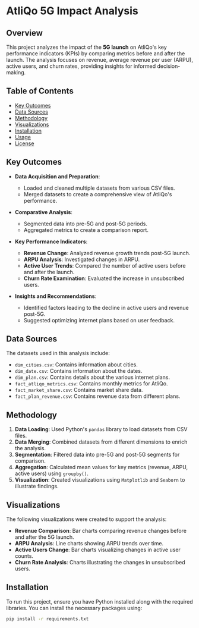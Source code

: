 
# AtliQo 5G Impact Analysis

## Overview
This project analyzes the impact of the **5G launch** on AtliQo's key performance indicators (KPIs) by comparing metrics before and after the launch. The analysis focuses on revenue, average revenue per user (ARPU), active users, and churn rates, providing insights for informed decision-making.

## Table of Contents
- [Key Outcomes](#key-outcomes)
- [Data Sources](#data-sources)
- [Methodology](#methodology)
- [Visualizations](#visualizations)
- [Installation](#installation)
- [Usage](#usage)
- [License](#license)

## Key Outcomes
- **Data Acquisition and Preparation**: 
  - Loaded and cleaned multiple datasets from various CSV files.
  - Merged datasets to create a comprehensive view of AtliQo's performance.

- **Comparative Analysis**: 
  - Segmented data into pre-5G and post-5G periods.
  - Aggregated metrics to create a comparison report.

- **Key Performance Indicators**:
  - **Revenue Change**: Analyzed revenue growth trends post-5G launch.
  - **ARPU Analysis**: Investigated changes in ARPU.
  - **Active User Trends**: Compared the number of active users before and after the launch.
  - **Churn Rate Examination**: Evaluated the increase in unsubscribed users.

- **Insights and Recommendations**:
  - Identified factors leading to the decline in active users and revenue post-5G.
  - Suggested optimizing internet plans based on user feedback.

## Data Sources
The datasets used in this analysis include:
- `dim_cities.csv`: Contains information about cities.
- `dim_date.csv`: Contains information about the dates.
- `dim_plan.csv`: Contains details about the various internet plans.
- `fact_atliqo_metrics.csv`: Contains monthly metrics for AtliQo.
- `fact_market_share.csv`: Contains market share data.
- `fact_plan_revenue.csv`: Contains revenue data from different plans.

## Methodology
1. **Data Loading**: Used Python's `pandas` library to load datasets from CSV files.
2. **Data Merging**: Combined datasets from different dimensions to enrich the analysis.
3. **Segmentation**: Filtered data into pre-5G and post-5G segments for comparison.
4. **Aggregation**: Calculated mean values for key metrics (revenue, ARPU, active users) using `groupby()`.
5. **Visualization**: Created visualizations using `Matplotlib` and `Seaborn` to illustrate findings.

## Visualizations
The following visualizations were created to support the analysis:
- **Revenue Comparison**: Bar charts comparing revenue changes before and after the 5G launch.
- **ARPU Analysis**: Line charts showing ARPU trends over time.
- **Active Users Change**: Bar charts visualizing changes in active user counts.
- **Churn Rate Analysis**: Charts illustrating the changes in unsubscribed users.



## Installation
To run this project, ensure you have Python installed along with the required libraries. You can install the necessary packages using:

```bash
pip install -r requirements.txt

